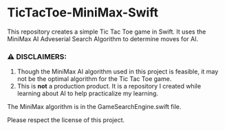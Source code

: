 # TicTacToe-MiniMax-Swift

This repository creates a simple Tic Tac Toe game in Swift. It uses the MiniMax AI Adveserial Search Algorithm to determine moves for AI.

### ⚠️ DISCLAIMERS:
1. Though the MiniMax AI algorithm used in this project is feasible, it may not be the optimal algorithm for the Tic Tac Toe game.
2. This is **not** a production product. It is a repository I created while learning about AI to help practicalize my learning.

The MiniMax algorithm is in the GameSearchEngine.swift file.

Please respect the license of this project.
